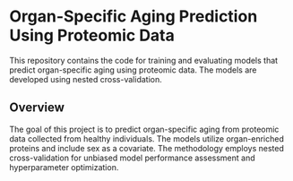# Organ-Specific Aging Prediction Using Proteomic Data
This repository contains the code for training and evaluating models that predict organ-specific aging using proteomic data. The models are developed using nested cross-validation.

## Overview
The goal of this project is to predict organ-specific aging from proteomic data collected from healthy individuals. The models utilize organ-enriched proteins and include sex as a covariate. The methodology employs nested cross-validation for unbiased model performance assessment and hyperparameter optimization.
